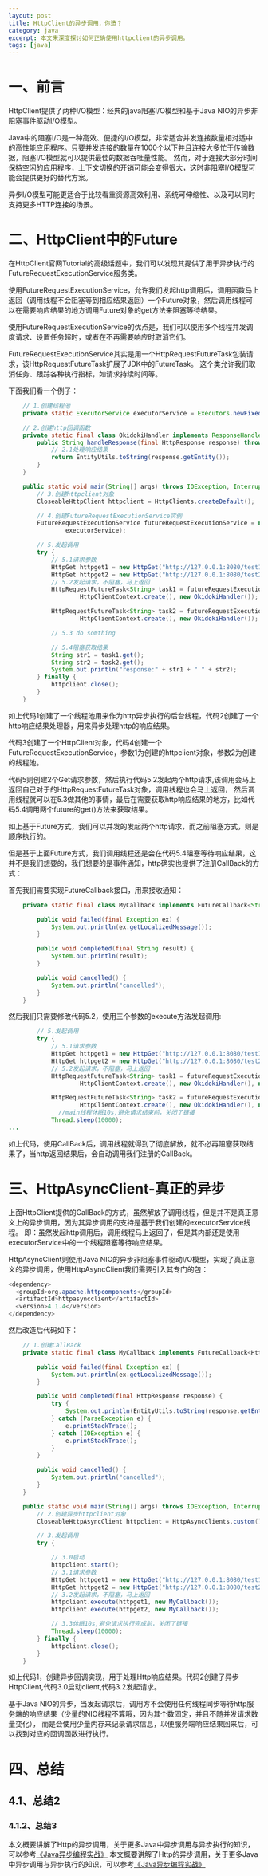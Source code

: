 ```yaml
---
layout: post
title: HttpClient的异步调用，你造？
category: java
excerpt: 本文来深度探讨如何正确使用httpclient的异步调用。
tags: [java]
---
```


# 一、前言
HttpClient提供了两种I/O模型：经典的java阻塞I/O模型和基于Java NIO的异步非阻塞事件驱动I/O模型。

Java中的阻塞I/O是一种高效、便捷的I/O模型，非常适合并发连接数量相对适中的高性能应用程序。只要并发连接的数量在1000个以下并且连接大多忙于传输数据，阻塞I/O模型就可以提供最佳的数据吞吐量性能。
然而，对于连接大部分时间保持空闲的应用程序，上下文切换的开销可能会变得很大，这时非阻塞I/O模型可能会提供更好的替代方案。

异步I/O模型可能更适合于比较看重资源高效利用、系统可伸缩性、以及可以同时支持更多HTTP连接的场景。

<!--more-->

# 二、HttpClient中的Future
在HttpClient官网Tutorial的高级话题中，我们可以发现其提供了用于异步执行的FutureRequestExecutionService服务类。

使用FutureRequestExecutionService，允许我们发起http调用后，调用函数马上返回（调用线程不会阻塞等到相应结果返回）一个Future对象，然后调用线程可以在需要响应结果的地方调用Future对象的get方法来阻塞等待结果。

使用FutureRequestExecutionService的优点是，我们可以使用多个线程并发调度请求、设置任务超时，或者在不再需要响应时取消它们。

FutureRequestExecutionService其实是用一个HttpRequestFutureTask包装请求，该HttpRequestFutureTask扩展了JDK中的FutureTask。
这个类允许我们取消任务、跟踪各种执行指标，如请求持续时间等。

下面我们看一个例子：
```Java
	// 1.创建线程池
	private static ExecutorService executorService = Executors.newFixedThreadPool(5);

	// 2.创建http回调函数
	private static final class OkidokiHandler implements ResponseHandler<String> {
		public String handleResponse(final HttpResponse response) throws ClientProtocolException, IOException {
			// 2.1处理响应结果
			return EntityUtils.toString(response.getEntity());
		}
	}

	public static void main(String[] args) throws IOException, InterruptedException, ExecutionException {
		// 3.创建httpclient对象
		CloseableHttpClient httpclient = HttpClients.createDefault();

		// 4.创建FutureRequestExecutionService实例
		FutureRequestExecutionService futureRequestExecutionService = new FutureRequestExecutionService(httpclient,
				executorService);

		// 5.发起调用
		try {
			// 5.1请求参数
			HttpGet httpget1 = new HttpGet("http://127.0.0.1:8080/test1");
			HttpGet httpget2 = new HttpGet("http://127.0.0.1:8080/test2");
			// 5.2发起请求，不阻塞，马上返回
			HttpRequestFutureTask<String> task1 = futureRequestExecutionService.execute(httpget1,
					HttpClientContext.create(), new OkidokiHandler());

			HttpRequestFutureTask<String> task2 = futureRequestExecutionService.execute(httpget2,
					HttpClientContext.create(), new OkidokiHandler());

			// 5.3 do somthing

			// 5.4阻塞获取结果
			String str1 = task1.get();
			String str2 = task2.get();
			System.out.println("response:" + str1 + " " + str2);
		} finally {
			httpclient.close();
		}
	}
```

如上代码1创建了一个线程池用来作为http异步执行的后台线程，代码2创建了一个http响应结果处理器，用来异步处理http的响应结果。

代码3创建了一个HttpClient对象，代码4创建一个FutureRequestExecutionService，参数1为创建的httpclient对象，参数2为创建的线程池。

代码5则创建2个Get请求参数，然后执行代码5.2发起两个http请求,该调用会马上返回自己对于的HttpRequestFutureTask对象，调用线程也会马上返回，
然后调用线程就可以在5.3做其他的事情，最后在需要获取http响应结果的地方，比如代码5.4调用两个future的get()方法来获取结果。

如上基于Future方式，我们可以并发的发起两个http请求，而之前阻塞方式，则是顺序执行的。

但是基于上面Future方式，我们调用线程还是会在代码5.4阻塞等待响应结果，这并不是我们想要的，我们想要的是事件通知，http确实也提供了注册CallBack的方式：

首先我们需要实现FutureCallback接口，用来接收通知：
```Java
	private static final class MyCallback implements FutureCallback<String> {

		public void failed(final Exception ex) {
			System.out.println(ex.getLocalizedMessage());
		}

		public void completed(final String result) {
			System.out.println(result);
		}

		public void cancelled() {
			System.out.println("cancelled");
		}
	}
```

然后我们只需要修改代码5.2，使用三个参数的execute方法发起调用:
```java
		// 5.发起调用
		try {
			// 5.1请求参数
			HttpGet httpget1 = new HttpGet("http://127.0.0.1:8080/test1");
			HttpGet httpget2 = new HttpGet("http://127.0.0.1:8080/test2");
			// 5.2发起请求，不阻塞，马上返回
			HttpRequestFutureTask<String> task1 = futureRequestExecutionService.execute(httpget1,
					HttpClientContext.create(), new OkidokiHandler(), new MyCallback());

			HttpRequestFutureTask<String> task2 = futureRequestExecutionService.execute(httpget2,
					HttpClientContext.create(), new OkidokiHandler(), new MyCallback());
              //main线程休眠10s,避免请求结束前，关闭了链接
			Thread.sleep(10000);
...
```

如上代码，使用CallBack后，调用线程就得到了彻底解放，就不必再阻塞获取结果了，当http返回结果后，会自动调用我们注册的CallBack。

# 三、HttpAsyncClient-真正的异步
上面HttpClient提供的CallBack的方式，虽然解放了调用线程，但是并不是真正意义上的异步调用，因为其异步调用的支持是基于我们创建的executorService线程。
即：虽然发起http调用后，调用线程马上返回了，但是其内部还是使用executorService中的一个线程阻塞等待响应结果。

HttpAsyncClient则使用Java NIO的异步非阻塞事件驱动I/O模型，实现了真正意义的异步调用，使用HttpAsyncClient我们需要引入其专门的包：
```Java
<dependency>
  <groupId>org.apache.httpcomponents</groupId>
  <artifactId>httpasyncclient</artifactId>
  <version>4.1.4</version>
</dependency>
```

然后改造后代码如下：
```Java
	// 1.创建CallBack
	private static final class MyCallback implements FutureCallback<HttpResponse> {

		public void failed(final Exception ex) {
			System.out.println(ex.getLocalizedMessage());
		}

		public void completed(final HttpResponse response) {
			try {
				System.out.println(EntityUtils.toString(response.getEntity()));
			} catch (ParseException e) {
				e.printStackTrace();
			} catch (IOException e) {
				e.printStackTrace();
			}
		}

		public void cancelled() {
			System.out.println("cancelled");
		}
	}

	public static void main(String[] args) throws IOException, InterruptedException, ExecutionException {
		// 2.创建异步httpclient对象
		CloseableHttpAsyncClient httpclient = HttpAsyncClients.custom().build();

		// 3.发起调用
		try {

			// 3.0启动
			httpclient.start();
			// 3.1请求参数
			HttpGet httpget1 = new HttpGet("http://127.0.0.1:8080/test1");
			HttpGet httpget2 = new HttpGet("http://127.0.0.1:8080/test2");
			// 3.2发起请求，不阻塞，马上返回
			httpclient.execute(httpget1, new MyCallback());
			httpclient.execute(httpget2, new MyCallback());

			// 3.3休眠10s,避免请求执行完成前，关闭了链接
			Thread.sleep(10000);
		} finally {
			httpclient.close();
		}
	}
```

如上代码1，创建异步回调实现，用于处理Http响应结果。代码2创建了异步HttpClient,代码3.0启动client,代码3.2发起请求。

基于Java NIO的异步，当发起请求后，调用方不会使用任何线程同步等待http服务端的响应结果（少量的NIO线程不算哦，因为其个数固定，并且不随并发请求数量变化），
而是会使用少量内存来记录请求信息，以便服务端响应结果回来后，可以找到对应的回调函数进行执行。




# 四、总结
## 4.1、总结2
### 4.1.2、总结3

本文概要讲解了Http的异步调用，关于更多Java中异步调用与异步执行的知识，可以参考[《Java异步编程实战》](https://mp.weixin.qq.com/s/yF9cX4t5lUUPNm2-vKzp2Q
)
本文概要讲解了Http的异步调用，关于更多Java中异步调用与异步执行的知识，可以参考[《Java异步编程实战》](https://mp.weixin.qq.com/s/yF9cX4t5lUUPNm2-vKzp2Q
)

